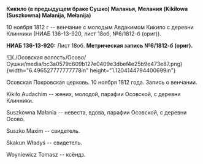 **Кикило (в предыдущем браке Сушко) Маланья, Мелания (Kikiłowa
(Suszkowna) Małanija, Mełanija)**

10 ноября 1812 г -- венчание с молодым Авдакимом Кикило с деревни
Клинники (НИАБ 136-13-920, лист 18об, №6/1812-б (ориг)).

**НИАБ 136-13-920:** Лист 18об. **Метрическая запись №6/1812-б (ориг).**

![](./Осовская волость/Осово/Сушки/media/bc3a0579c609b127e0409e3dbef4e25b9e473e87.png){width="6.496527777777778in"
height="1.1204144794400699in"}

Осовская Покровская церковь. 10 ноября 1812 года. Запись о венчании.

Kikiło Audachim -- жених, молодой, парафии Осовской, с деревни Клинники.

Suszkowna Małania -- невеста, вдова, парафии Осовской, с деревни Осово.

Suszko Maxim -- свидетель.

Skakun Władyś -- свидетель.

Woyniewicz Tomasz -- ксёндз.
